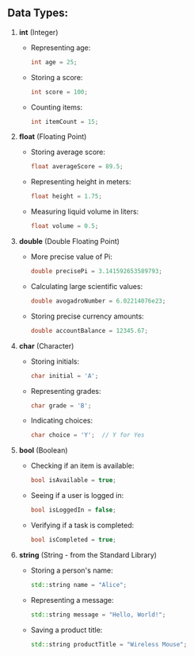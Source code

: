 ## Data Types:

1. **int** (Integer)
    - Representing age:
      ```cpp
      int age = 25;
      ```
    - Storing a score:
      ```cpp
      int score = 100;
      ```
    - Counting items:
      ```cpp
      int itemCount = 15;
      ```

2. **float** (Floating Point)
    - Storing average score:
      ```cpp
      float averageScore = 89.5;
      ```
    - Representing height in meters:
      ```cpp
      float height = 1.75;
      ```
    - Measuring liquid volume in liters:
      ```cpp
      float volume = 0.5;
      ```

3. **double** (Double Floating Point)
    - More precise value of Pi:
      ```cpp
      double precisePi = 3.141592653589793;
      ```
    - Calculating large scientific values:
      ```cpp
      double avogadroNumber = 6.02214076e23;
      ```
    - Storing precise currency amounts:
      ```cpp
      double accountBalance = 12345.67;
      ```

4. **char** (Character)
    - Storing initials:
      ```cpp
      char initial = 'A';
      ```
    - Representing grades:
      ```cpp
      char grade = 'B';
      ```
    - Indicating choices:
      ```cpp
      char choice = 'Y';  // Y for Yes
      ```

5. **bool** (Boolean)
    - Checking if an item is available:
      ```cpp
      bool isAvailable = true;
      ```
    - Seeing if a user is logged in:
      ```cpp
      bool isLoggedIn = false;
      ```
    - Verifying if a task is completed:
      ```cpp
      bool isCompleted = true;
      ```

6. **string** (String - from the Standard Library)
    - Storing a person's name:
      ```cpp
      std::string name = "Alice";
      ```
    - Representing a message:
      ```cpp
      std::string message = "Hello, World!";
      ```
    - Saving a product title:
      ```cpp
      std::string productTitle = "Wireless Mouse";
      ```
